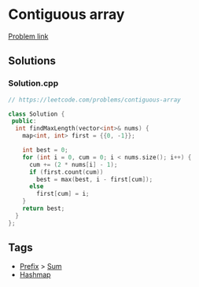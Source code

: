 # Contiguous array

[Problem link](https://leetcode.com/problems/contiguous-array)

## Solutions


### Solution.cpp
```cpp
// https://leetcode.com/problems/contiguous-array

class Solution {
 public:
  int findMaxLength(vector<int>& nums) {
    map<int, int> first = {{0, -1}};

    int best = 0;
    for (int i = 0, cum = 0; i < nums.size(); i++) {
      cum += (2 * nums[i] - 1);
      if (first.count(cum))
        best = max(best, i - first[cum]);
      else
        first[cum] = i;
    }
    return best;
  }
};
```
## Tags

* [Prefix](/README.md#Prefix) > [Sum](/README.md#Prefix-Sum)
* [Hashmap](/README.md#Hashmap)
